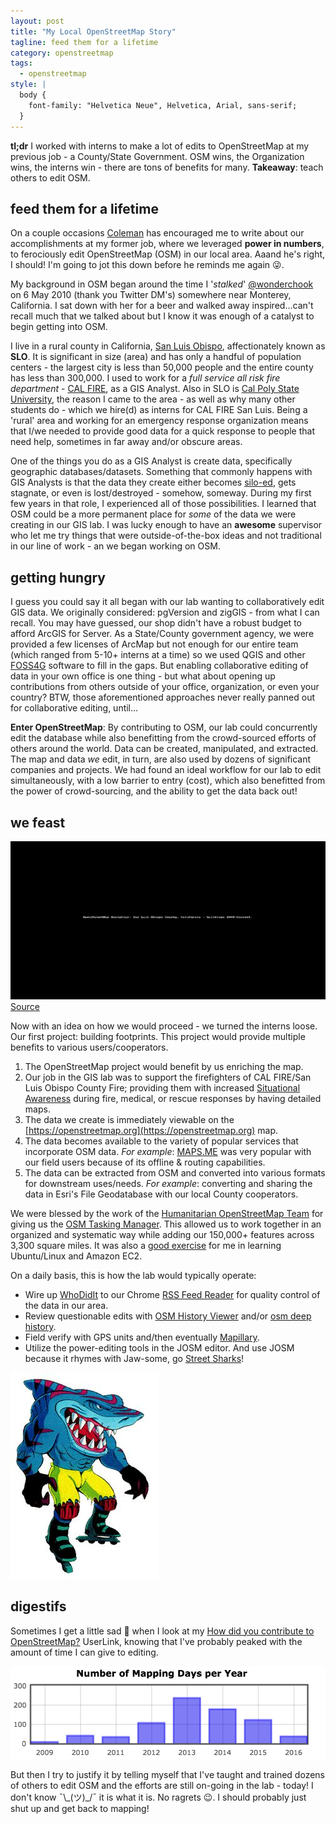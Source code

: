 ```yaml
---
layout: post
title: "My Local OpenStreetMap Story"
tagline: feed them for a lifetime
category: openstreetmap
tags:
  - openstreetmap
style: |
  body {
    font-family: "Helvetica Neue", Helvetica, Arial, sans-serif;
  }
---
```


**tl;dr** I worked with interns to make a lot of edits to OpenStreetMap at my previous job - a County/State Government. OSM wins, the Organization wins, the interns win - there are tons of benefits for many. **Takeaway**: teach others to edit OSM.

## feed them for a lifetime

On a couple occasions [Coleman](http://www.colemanm.org/) has encouraged me to write about our accomplishments at my former job, where we leveraged **power in numbers**, to ferociously edit OpenStreetMap (OSM) in our local area. Aaand he's right, I should! I'm going to jot this down before he reminds me again 😜.

My background in OSM began around the time I '_stalked_' [@wonderchook](https://twitter.com/wonderchook) on 6 May 2010 (thank you Twitter DM's) somewhere near Monterey, California. I sat down with her for a beer and walked away inspired...can't recall much that we talked about but I know it was enough of a catalyst to begin getting into OSM.

I live in a rural county in California, [San Luis Obispo](https://en.wikipedia.org/wiki/San_Luis_Obispo_County,_California), affectionately known as **SLO**. It is significant in size (area) and has only a handful of population centers - the largest city is less than 50,000 people and the entire county has less than 300,000. I used to work for a _full service all risk fire department_ - [CAL FIRE](https://en.wikipedia.org/wiki/California_Department_of_Forestry_and_Fire_Protection), as a GIS Analyst. Also in SLO is [Cal Poly State University](https://en.wikipedia.org/wiki/California_Polytechnic_State_University), the reason I came to the area - as well as why many other students do - which we hire(d) as interns for CAL FIRE San Luis. Being a 'rural' area and working for an emergency response organization means that I/we needed to provide good data for a quick response to people that need help, sometimes in far away and/or obscure areas.

One of the things you do as a GIS Analyst is create data, specifically geographic databases/datasets. Something that commonly happens with GIS Analysts is that the data they create either becomes [silo-ed](https://en.wikipedia.org/wiki/Information_silo), gets stagnate, or even is lost/destroyed - somehow, someway. During my first few years in that role, I experienced all of those possibilities. I learned that OSM could be a more permanent place for _some_ of the data we were creating in our GIS lab. I was lucky enough to have an **awesome** supervisor who let me try things that were outside-of-the-box ideas and not traditional in our line of work - an we began working on OSM.

## getting hungry

I guess you could say it all began with our lab wanting to collaboratively edit GIS data. We originally considered: pgVersion and zigGIS - from what I can recall. You may have guessed, our shop didn't have a robust budget to afford ArcGIS for Server. As a State/County government agency, we were provided a few licenses of ArcMap but not enough for our entire team (which ranged from 5-10+ interns at a time) so we used QGIS and other [FOSS4G](https://wiki.osgeo.org/wiki/FOSS4G) software to fill in the gaps. But enabling collaborative editing of data in your own office is one thing - but what about opening up contributions from others outside of your office, organization, or even your country? BTW, those aforementioned approaches never really panned out for collaborative editing, until...

**Enter OpenStreetMap**: By contributing to OSM, our lab could concurrently edit the database while also benefitting from the crowd-sourced efforts of others around the world. Data can be created, manipulated, and extracted. The map and data _we_ edit, in turn, are also used by dozens of significant companies and projects. We had  found an ideal workflow for our lab to edit simultaneously, with a low barrier to entry (cost), which also benefitted from the power of crowd-sourcing, and the ability to get the data back out!

## we feast

![OSM edits from 2009 until now](/assets/img/slo-osm-analytics.gif) [Source](http://osm-analytics.org/#/compare/polygon:noh%60V_%7DatEo%7DjGu%7DBvyzCgohDlmfC%7BSbmvAt%7D%40/2009...now/buildings)

Now with an idea on how we would proceed - we turned the interns loose. Our first project: building footprints. This project would provide multiple benefits to various users/cooperators.

1. The OpenStreetMap project would benefit by us enriching the map.
2. Our job in the GIS lab was to support the firefighters of CAL FIRE/San Luis Obispo County Fire; providing them with increased [Situational Awareness](https://en.wikipedia.org/wiki/Situation_awareness) during fire, medical, or rescue responses by having detailed maps.
3. The data we create is immediately viewable on the [https://openstreetmap.org](https://openstreetmap.org) map.
4. The data becomes available to the variety of popular services that incorporate OSM data. _For example_: [MAPS.ME](https://maps.me) was very popular with our field users because of its offline & routing capabilities.
5. The data can be extracted from OSM and converted into various formats for downstream uses/needs. _For example_: converting and sharing the data in Esri's File Geodatabase with our local County cooperators.

We were blessed by the work of the [Humanitarian OpenStreetMap Team](https://hotosm.org/) for giving us the [OSM Tasking Manager](https://github.com/hotosm/osm-tasking-manager2). This allowed us to work together in an organized and systematic way while adding our 150,000+ features across 3,300 square miles. It was also a [good exercise](http://joelarson.com/openstreetmap/2015/10/13/OSM-Task-Manager.html) for me in learning Ubuntu/Linux and Amazon EC2.

On a daily basis, this is how the lab would typically operate:

* Wire up [WhoDidIt](http://wiki.openstreetmap.org/wiki/Quality_assurance#WhoDidIt) to our Chrome [RSS Feed Reader](https://chrome.google.com/webstore/detail/rss-feed-reader/pnjaodmkngahhkoihejjehlcdlnohgmp?hl=en) for quality control of the data in our area.
* Review questionable edits with [OSM History Viewer](http://wiki.openstreetmap.org/wiki/OSM_History_Viewer) and/or [osm deep history](https://github.com/osmlab/osm-deep-history).
* Field verify with GPS units and/then eventually [Mapillary](http://www.mapillary.com/).
* Utilize the power-editing tools in the JOSM editor. And use JOSM because it rhymes with Jaw-some, go [Street Sharks](https://www.youtube.com/watch?v=NqGQyMF5a_0)!

![A ferocious Street Shark](/assets/img/street-sharks.jpg)

## digestifs

Sometimes I get a little sad 🙁 when I look at my [How did you contribute to OpenStreetMap?](http://hdyc.neis-one.org/?j03lar50n) UserLink, knowing that I've probably peaked with the amount of time I can give to editing.

![mapping days by year for j03lar50n's OSM edits](/assets/img/mapping-days-j03lar50n.png)

But then I try to justify it by telling myself that I've taught and trained dozens of others to edit OSM and the efforts are still on-going in the lab - today! I don't know ¯\\\_(ツ)\_/¯ it is what it is. No ragrets 😉. I should probably just shut up and get back to mapping!

